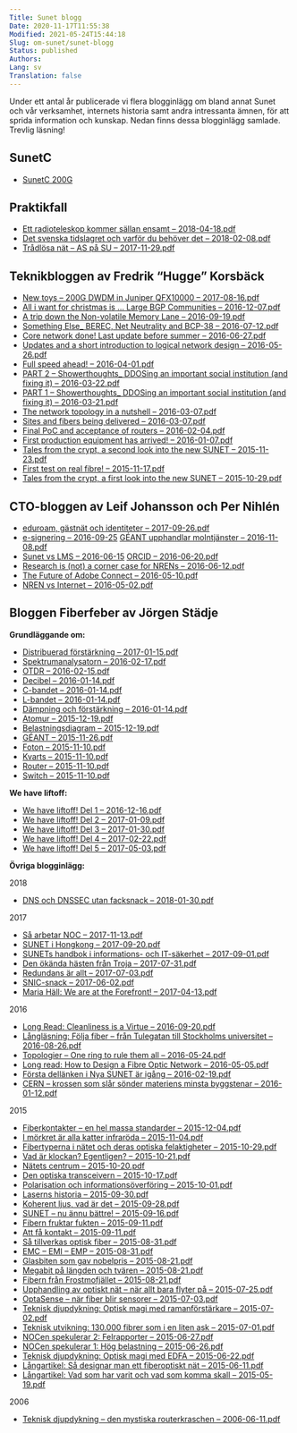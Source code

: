 ```yaml
---
Title: Sunet blogg
Date: 2020-11-17T11:55:38
Modified: 2021-05-24T15:44:18
Slug: om-sunet/sunet-blogg
Status: published
Authors: 
Lang: sv
Translation: false
---
```


Under ett antal år publicerade vi flera blogginlägg om bland annat Sunet och vår verksamhet, internets historia samt andra intressanta ämnen, för att sprida information och kunskap. Nedan finns dessa blogginlägg samlade. Trevlig läsning!

SunetC
------

* [SunetC 200G](/wp-content/uploads/2021/05/SunetC200Gblogg-2-1.pdf)

## Praktikfall

* [Ett radioteleskop kommer sällan ensamt – 2018-04-18.pdf](/wp-content/uploads/2020/11/Praktikfall-Ett-radioteleskop-kommer-sällan-ensamt-SUNET-2018-04-18.pdf)
* [Det svenska tidslagret och varför du behöver det – 2018-02-08.pdf](/wp-content/uploads/2020/11/Praktikfall-Det-svenska-tidslagret-och-varför-du-behöver-det-SUNET-2018-02-08.pdf)
* [Trådlösa nät – AS på SU – 2017-11-29.pdf](/wp-content/uploads/2020/11/Praktikfall-Trådlösa-nät-–-AS-på-SU-SUNET-2017-11-29.pdf)

## Teknikbloggen av Fredrik “Hugge” Korsbäck

* [New toys – 200G DWDM in Juniper QFX10000 – 2017-08-16.pdf](/wp-content/uploads/2021/02/New-toys-–-200G-DWDM-in-Juniper-QFX10000-–-2017-08-16.pdf)
* [All i want for christmas is … Large BGP Communities – 2016-12-07.pdf](/wp-content/uploads/2021/02/All-i-want-for-christmas-is-…-Large-BGP-Communities-–-2016-12-07.pdf)
* [A trip down the Non-volatile Memory Lane – 2016-09-19.pdf](/wp-content/uploads/2021/02/A-trip-down-the-Non-volatile-Memory-Lane-–-2016-09-19.pdf)
* [Something Else\_ BEREC, Net Neutrality and BCP-38 – 2016-07-12.pdf](/wp-content/uploads/2021/02/Something-Else_-BEREC-Net-Neutrality-and-BCP-38-–-2016-07-12.pdf)
* [Core network done! Last update before summer – 2016-06-27.pdf](/wp-content/uploads/2021/02/Core-network-done-Last-update-before-summer-–-2016-06-27.pdf)
* [Updates and a short introduction to logical network design – 2016-05-26.pdf](/wp-content/uploads/2021/02/Updates-and-a-short-introduction-to-logical-network-design-–-2016-05-26.pdf)
* [Full speed ahead! – 2016-04-01.pdf](/wp-content/uploads/2021/02/Full-speed-ahead-–-2016-04-01.pdf)
* [PART 2 – Showerthoughts\_ DDOSing an important social institution (and fixing it) – 2016-03-22.pdf](/wp-content/uploads/2021/02/PART-2-Showerthoughts_-DDOSing-an-important-social-institution-and-fixing-it-–-2016-03-22.pdf)
* [PART 1 – Showerthoughts\_ DDOSing an important social institution (and fixing it) – 2016-03-21.pdf](/wp-content/uploads/2021/02/PART-1-Showerthoughts_-DDOSing-an-important-social-institution-and-fixing-it-–-2016-03-21.pdf)
* [The network topology in a nutshell – 2016-03-07.pdf](/wp-content/uploads/2021/02/The-network-topology-in-a-nutshell-–-2016-03-07.pdf)
* [Sites and fibers being delivered – 2016-03-07.pdf](/wp-content/uploads/2021/02/Sites-and-fibers-being-delivered-–-2016-03-07.pdf)
* [Final PoC and acceptance of routers – 2016-02-04.pdf](/wp-content/uploads/2021/02/Final-PoC-and-acceptance-of-routers-–-2016-02-04.pdf)
* [First production equipment has arrived! – 2016-01-07.pdf](/wp-content/uploads/2021/02/First-production-equipment-has-arrived-–-2016-01-07.pdf)
* [Tales from the crypt, a second look into the new SUNET – 2015-11-23.pdf](/wp-content/uploads/2021/02/Tales-from-the-crypt-a-second-look-into-the-new-SUNET-–-2015-11-23.pdf)
* [First test on real fibre! – 2015-11-17.pdf](/wp-content/uploads/2021/02/First-test-on-real-fibre-–-2015-11-17.pdf)
* [Tales from the crypt, a first look into the new SUNET – 2015-10-29.pdf](/wp-content/uploads/2021/02/Tales-from-the-crypt-a-first-look-into-the-new-SUNET-–-2015-10-29.pdf)

## CTO-bloggen av Leif Johansson och Per Nihlén

* [eduroam, gästnät och identiteter – 2017-09-26.pdf](/wp-content/uploads/2021/02/eduroam-gästnät-och-identiteter-–-2017-09-26.pdf)
* [e-signering – 2016-09-25](/wp-content/uploads/2021/02/e-signering-–-2016-09-25.pdf) [GÉANT upphandlar molntjänster – 2016-11-08.pdf](/wp-content/uploads/2021/02/GÉANT-upphandlar-molntjänster-–-2016-11-08.pdf)
* [Sunet vs LMS – 2016-06-15](/wp-content/uploads/2021/02/Sunet-vs-LMS-–-2016-06-15.pdf) [ORCID – 2016-06-20.pdf](/wp-content/uploads/2021/02/ORCID-–-2016-06-20.pdf)
* [Research is (not) a corner case for NRENs – 2016-06-12.pdf](/wp-content/uploads/2021/02/Research-is-not-a-corner-case-for-NRENs-–-2016-06-12.pdf)
* [The Future of Adobe Connect – 2016-05-10.pdf](/wp-content/uploads/2021/02/The-Future-of-Adobe-Connect-–-2016-05-10.pdf)
* [NREN vs Internet – 2016-05-02.pdf](/wp-content/uploads/2021/02/NREN-vs-Internet-–-2016-05-02.pdf)

## Bloggen Fiberfeber av Jörgen Städje

**Grundläggande om:**

* [Distribuerad förstärkning – 2017-01-15.pdf](/wp-content/uploads/2020/11/Grundläggande-om-distribuerad-förstärkning-SUNET-2017-01-15.pdf)
* [Spektrumanalysatorn – 2016-02-17.pdf](/wp-content/uploads/2020/11/Grundläggande-om-spektrumanalysatorn-SUNET-2016-02-17.pdf)
* [OTDR – 2016-02-15.pdf](/wp-content/uploads/2020/11/Grundläggande-om-OTDR-SUNET-2016-02-15.pdf)
* [Decibel – 2016-01-14.pdf](/wp-content/uploads/2020/11/Grundläggande-om-decibel-SUNET-2016-01-14.pdf)
* [C-bandet – 2016-01-14.pdf](/wp-content/uploads/2020/11/Grundläggande-om-C-bandet-SUNET-2016-01-14.pdf)
* [L-bandet – 2016-01-14.pdf](/wp-content/uploads/2020/11/Grundläggande-om-L-bandet-SUNET-2016-01-14.pdf)
* [Dämpning och förstärkning – 2016-01-14.pdf](/wp-content/uploads/2020/11/Grundläggande-om-dämpning-och-förstärkning-SUNET-2016-01-14.pdf)
* [Atomur – 2015-12-19.pdf](/wp-content/uploads/2020/11/Grundläggande-om-atomur-SUNET-2015-12-19.pdf)
* [Belastningsdiagram – 2015-12-19.pdf](/wp-content/uploads/2020/11/Grundläggande-om-belastningsdiagram-SUNET-2015-12-19.pdf)
* [GÉANT – 2015-11-26.pdf](/wp-content/uploads/2020/11/Grundläggande-om-GÉANT-SUNET-2015-11-26.pdf)
* [Foton – 2015-11-10.pdf](/wp-content/uploads/2020/11/Grundlaggande-om-foton-SUNET-2015-11-10.pdf)
* [Kvarts – 2015-11-10.pdf](/wp-content/uploads/2020/11/Grundläggande-om-kvarts-SUNET-2015-11-10.pdf)
* [Router – 2015-11-10.pdf](/wp-content/uploads/2020/11/Grundläggande-om-router-SUNET-2015-11-10.pdf)
* [Switch – 2015-11-10.pdf](/wp-content/uploads/2020/11/Grundläggande-om-switch-SUNET-2015-11-10.pdf)

**We have liftoff:**

* [We have liftoff! Del 1 – 2016-12-16.pdf](/wp-content/uploads/2020/11/We-have-liftoff-Del-1-av-2-SUNET-2016-12-16.pdf)
* [We have liftoff! Del 2 – 2017-01-09.pdf](/wp-content/uploads/2020/11/We-have-liftoff-Del-2-av-2-SUNET-2017-01-09.pdf)
* [We have liftoff! Del 3 – 2017-01-30.pdf](/wp-content/uploads/2020/11/We-have-liftoff-Del-3-av-2-SUNET-2017-01-30.pdf)
* [We have liftoff! Del 4 – 2017-02-22.pdf](/wp-content/uploads/2020/11/We-have-liftoff-Del-4-av-2-SUNET-2017-02-22.pdf)
* [We have liftoff! Del 5 – 2017-05-03.pdf](/wp-content/uploads/2020/11/We-have-liftoff-Del-5-av-2-SUNET-2017-05-03.pdf)

**Övriga blogginlägg:**

2018

* [DNS och DNSSEC utan facksnack – 2018-01-30.pdf](/wp-content/uploads/2020/11/DNS-och-DNSSEC-utan-facksnack-SUNET-2018-01-30.pdf)

2017

* [Så arbetar NOC – 2017-11-13.pdf](/wp-content/uploads/2020/11/Så-arbetar-NOC-SUNET-2017-11-13.pdf)
* [SUNET i Hongkong – 2017-09-20.pdf](/wp-content/uploads/2020/11/SUNET-i-Hongkong-SUNET-2017-09-20.pdf)
* [SUNETs handbok i informations- och IT-säkerhet – 2017-09-01.pdf](/wp-content/uploads/2020/11/SUNETs-handbok-i-informations-och-IT-säkerhet-SUNET-2017-09-01.pdf)
* [Den ökända hästen från Troja – 2017-07-31.pdf](/wp-content/uploads/2020/11/Den-ökända-hästen-från-Troja-SUNET-2017-07-31.pdf)
* [Redundans är allt – 2017-07-03.pdf](/wp-content/uploads/2020/11/Redundans-är-allt-SUNET-2017-07-03.pdf)
* [SNIC-snack – 2017-06-02.pdf](/wp-content/uploads/2020/11/SNIC-snack-SUNET-2017-06-02.pdf)
* [Maria Häll: We are at the Forefront! – 2017-04-13.pdf](/wp-content/uploads/2020/11/Maria-Häll-We-are-at-the-Forefront-SUNET-2017-04-13.pdf)

2016

* [Long Read: Cleanliness is a Virtue – 2016-09-20.pdf](/wp-content/uploads/2020/11/Long-Read-–-Cleanliness-is-a-Virtue-SUNET-2016-09-20.pdf)
* [Långläsning: Följa fiber – från Tulegatan till Stockholms universitet – 2016-08-26.pdf](/wp-content/uploads/2020/11/Långläsning-Följa-fiber-–-från-Tulegatan-till-Stockholms-universitet-SUNET-2016-08-26.pdf)
* [Topologier – One ring to rule them all – 2016-05-24.pdf](/wp-content/uploads/2020/11/Topologier-One-ring-to-rule-them-all-SUNET-2016-05-24.pdf)
* [Long read: How to Design a Fibre Optic Network – 2016-05-05.pdf](/wp-content/uploads/2020/11/Long-read-How-to-Design-a-Fibre-Optic-Network-SUNET-2016-05-05.pdf)
* [Första dellänken i Nya SUNET är igång – 2016-02-19.pdf](/wp-content/uploads/2020/11/Första-dellänken-i-Nya-SUNET-är-igång-SUNET-2016-02-19.pdf)
* [CERN – krossen som slår sönder materiens minsta byggstenar – 2016-01-12.pdf](/wp-content/uploads/2020/11/CERN-–-krossen-som-slår-sönder-materiens-minsta-byggstenar-SUNET-2016-01-12.pdf)

2015

* [Fiberkontakter – en hel massa standarder – 2015-12-04.pdf](/wp-content/uploads/2020/11/Fiberkontakter-–-en-hel-massa-standarder-SUNET-2015-12-04.pdf)
* [I mörkret är alla katter infraröda – 2015-11-04.pdf](/wp-content/uploads/2020/11/I-mörkret-är-alla-katter-infraröda-SUNET-2015-11-04.pdf)
* [Fibertyperna i nätet och deras optiska felaktigheter – 2015-10-29.pdf](/wp-content/uploads/2020/11/Fibertyperna-i-nätet-och-deras-optiska-felaktigheter-SUNET-2015-10-29.pdf)
* [Vad är klockan? Egentligen? – 2015-10-21.pdf](/wp-content/uploads/2020/11/Vad-är-klockan-egentligen-SUNET-2015-10-21.pdf)
* [Nätets centrum – 2015-10-20.pdf](/wp-content/uploads/2020/11/Nätets-centrum-SUNET-2015-10-20.pdf)
* [Den optiska transceivern – 2015-10-17.pdf](/wp-content/uploads/2020/11/Den-optiska-transceivern-SUNET-2015-10-17.pdf)
* [Polarisation och informationsöverföring – 2015-10-01.pdf](/wp-content/uploads/2020/11/Polarisation-och-informationsöverföring-SUNET-2015-10-01.pdf)
* [Laserns historia – 2015-09-30.pdf](/wp-content/uploads/2020/11/Laserns-historia-SUNET-2015-09-30.pdf)
* [Koherent ljus, vad är det – 2015-09-28.pdf](/wp-content/uploads/2020/11/Koherent-ljus-vad-är-det-SUNET-2015-09-28.pdf)
* [SUNET – nu ännu bättre! – 2015-09-16.pdf](/wp-content/uploads/2020/11/SUNET-–-nu-ännu-bättre-SUNET-2015-09-16.pdf)
* [Fibern fruktar fukten – 2015-09-11.pdf](/wp-content/uploads/2020/11/Fibern-fruktar-fukten-SUNET-2015-09-11.pdf)
* [Att få kontakt – 2015-09-11.pdf](/wp-content/uploads/2020/11/Att-få-kontakt-SUNET-2015-09-11.pdf)
* [Så tillverkas optisk fiber – 2015-08-31.pdf](/wp-content/uploads/2020/11/Så-tillverkas-optisk-fiber-SUNET-2015-08-31.pdf)
* [EMC – EMI – EMP – 2015-08-31.pdf](/wp-content/uploads/2020/11/EMC-–-EMI-–-EMP-SUNET-2015-09-31.pdf)
* [Glasbiten som gav nobelpris – 2015-08-21.pdf](/wp-content/uploads/2020/11/Glasbiten-som-gav-nobelpris-SUNET-2015-08-21.pdf)
* [Megabit på längden och tvären – 2015-08-21.pdf](/wp-content/uploads/2020/11/Megabit-på-längden-och-tvären-SUNET-2015-09-21.pdf)
* [Fibern från Frostmofjället – 2015-08-21.pdf](/wp-content/uploads/2020/11/Fibern-från-Frostmofjället-SUNET-2015-08-21.pdf)
* [Upphandling av optiskt nät – när allt bara flyter på – 2015-07-25.pdf](/wp-content/uploads/2020/11/Upphandling-av-optiskt-nät-–-när-allt-bara-flyter-på-SUNET-2015-07-25.pdf)
* [OptaSense – när fiber blir sensorer – 2015-07-03.pdf](/wp-content/uploads/2020/11/OptaSense-–-när-fiber-blir-sensorer-SUNET-2015-07-03.pdf)
* [Teknisk djupdykning: Optisk magi med ramanförstärkare – 2015-07-02.pdf](/wp-content/uploads/2020/11/Teknisk-djupdykning-Optisk-magi-med-ramanförstärkare-SUNET-2015-07-02.pdf)
* [Teknisk utvikning: 130.000 fibrer som i en liten ask – 2015-07-01.pdf](/wp-content/uploads/2020/11/Teknisk-utvikning-130.000-fibrer-som-i-en-liten-ask-SUNET-2015-07-01.pdf)
* [NOCen spekulerar 2: Felrapporter – 2015-06-27.pdf](/wp-content/uploads/2020/11/NOCen-spekulerar-2-Felrapporter-SUNET-2015-06-27.pdf)
* [NOCen spekulerar 1: Hög belastning – 2015-06-26.pdf](/wp-content/uploads/2020/11/NOCen-spekulerar-1-hög-belastning-SUNET-2015-06-26.pdf)
* [Teknisk djupdykning: Optisk magi med EDFA – 2015-06-22.pdf](/wp-content/uploads/2020/11/Teknisk-djupdykning-Optisk-magi-med-EDFA-SUNET-2015-06-22.pdf)
* [Långartikel: Så designar man ett fiberoptiskt nät – 2015-06-11.pdf](/wp-content/uploads/2020/11/Långartikel-Så-designar-man-ett-fiberoptiskt-nät-SUNET-2015-06-11.pdf)
* [Långartikel: Vad som har varit och vad som komma skall – 2015-05-19.pdf](/wp-content/uploads/2020/11/Långartikel-Vad-som-har-varit-och-vad-som-komma-skall-SUNET-2015-05-19.pdf)

2006

* [Teknisk djupdykning – den mystiska routerkraschen – 2006-06-11.pdf](/wp-content/uploads/2020/11/Teknisk-djupdykning-den-mystiska-routerkraschen-SUNET-2006-06-11.pdf)

